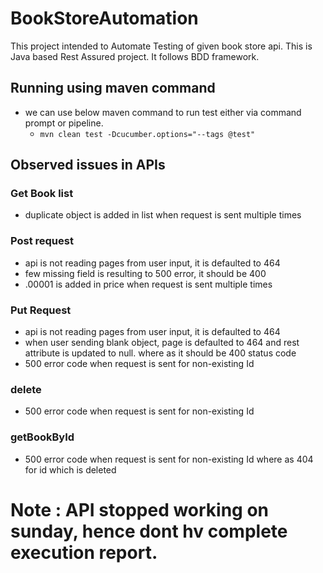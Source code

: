 # BookStoreAutomation
This project intended to Automate Testing of given book store api. This is Java based Rest Assured project. It follows BDD framework.

## Running using maven command
* we can use below maven command to run test either via command prompt or pipeline.
    * ```mvn clean test -Dcucumber.options="--tags @test"```

## Observed issues in APIs
### Get Book list
* duplicate object is added in list when request is sent multiple times

### Post request
* api is not reading pages from user input, it is defaulted to 464
* few missing field is resulting to 500 error, it should be 400
*  .00001 is added in price when request is sent multiple times

### Put Request
* api is not reading pages from user input, it is defaulted to 464
* when user sending blank object, page is defaulted to 464 and rest attribute is updated to null. where as it should be 400 status code
* 500 error code when request is sent for non-existing Id

### delete
* 500 error code when request is sent for non-existing Id

### getBookById
* 500 error code when request is sent for non-existing Id where as 404 for id which is deleted


# Note : API stopped working on sunday, hence dont hv complete execution report.
